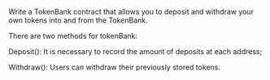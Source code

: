 Write a TokenBank contract that allows you to deposit and withdraw your own tokens into and from the TokenBank.

There are two methods for tokenBank:

Deposit(): It is necessary to record the amount of deposits at each address;

Withdraw(): Users can withdraw their previously stored tokens.

